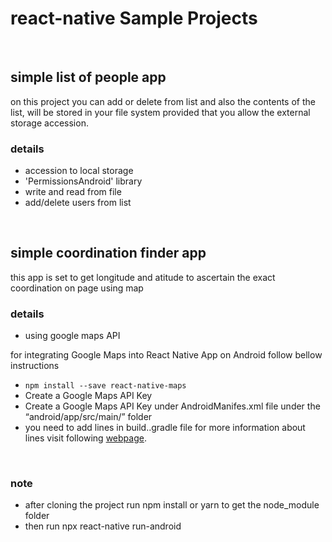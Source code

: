 # react-native Sample Projects
<br/>


## simple list of people app
on this project you can add or delete from list and also the contents of the list,
will be stored in your file system provided that you allow the external storage accession.

### details
- accession to local storage
- 'PermissionsAndroid' library  
- write and read from file
- add/delete users from list

</br>


## simple coordination finder app
this app is set to get longitude and atitude to ascertain the exact coordination on page using map

### details
- using google maps API

for integrating Google Maps into React Native App on Android follow bellow instructions

+ `npm install --save react-native-maps`
+ Create a Google Maps API Key
+ Create a Google Maps API Key under AndroidManifes.xml file under the “android/app/src/main/” folder
+ you need to add lines in build..gradle file for more information about lines visit following [webpage](https://medium.com/@samil.mehdiyev/integrating-google-maps-into-react-native-app-on-android-40c984c0e4f2). 
</br>


### note
+ after cloning the project run npm install or yarn to get the node_module folder
+ then run npx react-native run-android

